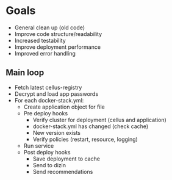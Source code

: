 # Goals

* General clean up (old code)
* Improve code structure/readability
* Increased testability
* Improve deployment performance
* Improved error handling

## Main loop

* Fetch latest cellus-registry
* Decrypt and load app passwords
* For each docker-stack.yml:
  * Create application object for file
  * Pre deploy hooks
    * Verify cluster for deployment (cellus and application)
    * docker-stack.yml has changed (check cache)
    * New version exists
    * Verify policies (restart, resource, logging)
  * Run service
  * Post deploy hooks
    * Save deployment to cache
    * Send to dizin
    * Send recommendations

